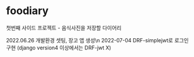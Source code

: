 # foodiary
첫번째 사이드 프로젝트 - 음식사진을 저장할 다이어리

2022.06.26 개발환경 셋팅, 장고 앱 생성\n
2022-07-04 DRF-simplejwt로 로그인 구현 (django version4 이상에서는 DRF-jwt X)

